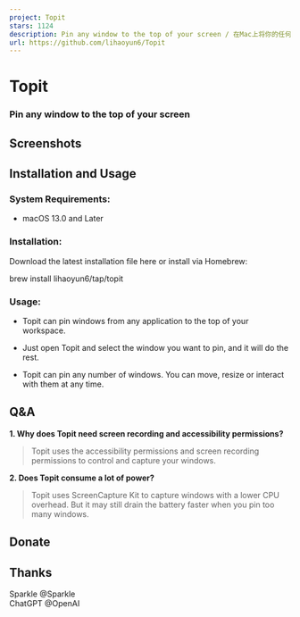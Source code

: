 ```yaml
---
project: Topit
stars: 1124
description: Pin any window to the top of your screen / 在Mac上将你的任何窗口强制置顶
url: https://github.com/lihaoyun6/Topit
---
```


Topit
=====

### Pin any window to the top of your screen  
  

Screenshots
-----------

Installation and Usage
----------------------

### System Requirements:

-   macOS 13.0 and Later

### Installation:

Download the latest installation file here or install via Homebrew:

brew install lihaoyun6/tap/topit

### Usage:

-   Topit can pin windows from any application to the top of your workspace.
    
-   Just open Topit and select the window you want to pin, and it will do the rest.
    
-   Topit can pin any number of windows. You can move, resize or interact with them at any time.
    

Q&A
---

**1\. Why does Topit need screen recording and accessibility permissions?**

> Topit uses the accessibility permissions and screen recording permissions to control and capture your windows.

**2\. Does Topit consume a lot of power?**

> Topit uses ScreenCapture Kit to capture windows with a lower CPU overhead. But it may still drain the battery faster when you pin too many windows.

Donate
------

Thanks
------

Sparkle @Sparkle  
ChatGPT @OpenAI
